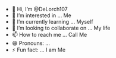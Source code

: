 - 👋 Hi, I’m @DeLorch107
- 👀 I’m interested in ... Me
- 🌱 I’m currently learning ... Myself 
- 💞️ I’m looking to collaborate on ... My life
- 📫 How to reach me ... Call Me
- 😄 Pronouns: ...
- ⚡ Fun fact: ... I am Me

<!---
DeLorch107/DeLorch107 is a ✨ special ✨ repository because its `README.md` (this file) appears on your GitHub profile.
You can click the Preview link to take a look at your changes.
--->
